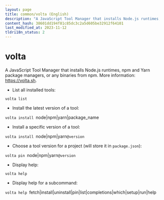 ```yaml
---
layout: page
title: common/volta (English)
description: "A JavaScript Tool Manager that installs Node.js runtimes, npm and Yarn package managers, or any binaries from npm."
content_hash: 38601dd194f81c85dc3c2a5d605be32912f64101
last_modified_at: 2023-11-12
tldri18n_status: 2
---
```

# volta

A JavaScript Tool Manager that installs Node.js runtimes, npm and Yarn package managers, or any binaries from npm.
More information: <https://volta.sh>.

- List all installed tools:

`volta list`

- Install the latest version of a tool:

`volta install `<span class="tldr-var badge badge-pill bg-dark-lm bg-white-dm text-white-lm text-dark-dm font-weight-bold">node|npm|yarn|package_name</span>

- Install a specific version of a tool:

`volta install `<span class="tldr-var badge badge-pill bg-dark-lm bg-white-dm text-white-lm text-dark-dm font-weight-bold">node|npm|yarn</span>`@version`

- Choose a tool version for a project (will store it in `package.json`):

`volta pin `<span class="tldr-var badge badge-pill bg-dark-lm bg-white-dm text-white-lm text-dark-dm font-weight-bold">node|npm|yarn</span>`@version`

- Display help:

`volta help`

- Display help for a subcommand:

`volta help `<span class="tldr-var badge badge-pill bg-dark-lm bg-white-dm text-white-lm text-dark-dm font-weight-bold">fetch|install|uninstall|pin|list|completions|which|setup|run|help</span>
